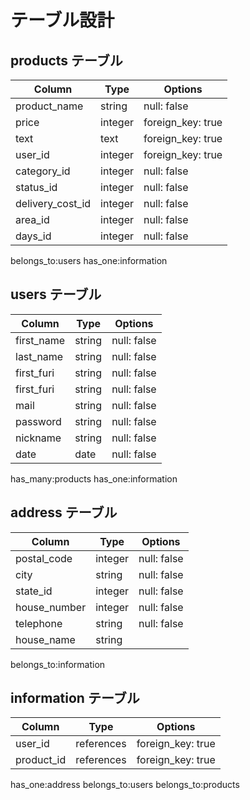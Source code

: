 # テーブル設計

## products テーブル

| Column          | Type   | Options     |
| --------------  | ------ | ----------- |
| product_name     | string| null: false |
| price           | integer| foreign_key: true |
| text            | text   | foreign_key: true | 
| user_id         | integer| foreign_key: true |  
| category_id     | integer| null: false |
| status_id       | integer| null: false |
| delivery_cost_id| integer| null: false |
| area_id         | integer| null: false |
| days_id         | integer| null: false |

belongs_to:users
has_one:information

## users テーブル

| Column     | Type   | Options     |
| -----------| ------ | ----------- |
| first_name | string | null: false |
| last_name  | string | null: false |
| first_furi | string | null: false |
| first_furi | string | null: false |
| mail       | string | null: false |
| password   | string | null: false |
| nickname   | string | null: false |
| date       | date   | null: false |

has_many:products
has_one:information



## address テーブル

| Column      | Type   | Options     |
| ----------- | ------ | ----------- |
| postal_code | integer| null: false |
| city        | string | null: false |
| state_id    | integer| null: false |
| house_number| integer| null: false |
| telephone   | string | null: false |
| house_name  | string |             |

belongs_to:information

## information テーブル

| Column     | Type   | Options           |
| -----------| ------ | ------------------|
| user_id    | references| foreign_key: true |
| product_id | references| foreign_key: true |

has_one:address
belongs_to:users
belongs_to:products